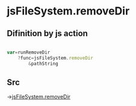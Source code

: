 # jsFileSystem.removeDir

## Difinition by js action

```js.js

var=runRemoveDir
	?func=jsFileSystem.removeDir
		&pathString
```

## Src

->[jsFileSystem.removeDir](https://github.com/puutaro/CommandClick/blob/master/app/src/main/java/com/puutaro/commandclick/fragment_lib/terminal_fragment/js_interface/file/JsFileSystem.kt#L238)


